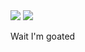 <div>
  <picture>
    <source media="(prefers-color-scheme: light), (prefers-color-scheme: no-preference)" srcset="https://github-readme-stats.vercel.app/api/top-langs/?username=Shiny003&amp;layout=compact&amp;theme=tokyonight&amp;hide_border=true"><source media="(prefers-color-scheme: dark)" srcset="https://github-readme-stats.vercel.app/api/top-langs/?username=Shiny003&amp;layout=compact&amp;theme=tokyonight&amp;hide_border=true">
    <img src="https://github-readme-stats.vercel.app/api/top-langs/?username=Shiny003&amp;layout=compact&amp;theme=tokyonight&amp;hide_border=true">
    <source srcset="https://github-readme-stats.vercel.app/api?username=shiny003&amp;layout=compact&amp;&show_icons=true&theme=tokyonight&amp;hide_border=true" media="(prefers-color-scheme: light), (prefers-color-scheme: no-preference)"
    />
    <img src="https://github-readme-stats.vercel.app/api?username=shiny003&amp;layout=compact&amp;&show_icons=true&theme=tokyonight&amp;hide_border=true" />
  </picture>
  <p>Wait I'm goated</p>
</div>
